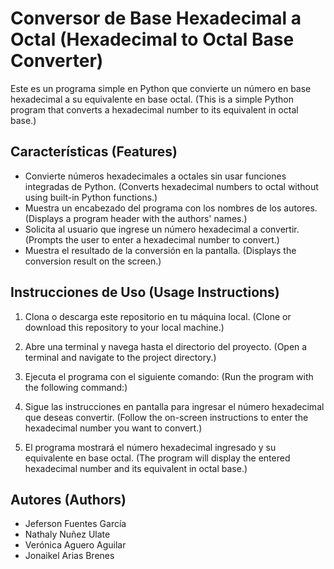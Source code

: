 # Conversor de Base Hexadecimal a Octal (Hexadecimal to Octal Base Converter)

Este es un programa simple en Python que convierte un número en base hexadecimal a su equivalente en base octal. (This is a simple Python program that converts a hexadecimal number to its equivalent in octal base.)

## Características (Features)

- Convierte números hexadecimales a octales sin usar funciones integradas de Python. (Converts hexadecimal numbers to octal without using built-in Python functions.)
- Muestra un encabezado del programa con los nombres de los autores. (Displays a program header with the authors' names.)
- Solicita al usuario que ingrese un número hexadecimal a convertir. (Prompts the user to enter a hexadecimal number to convert.)
- Muestra el resultado de la conversión en la pantalla. (Displays the conversion result on the screen.)

## Instrucciones de Uso (Usage Instructions)

1. Clona o descarga este repositorio en tu máquina local. (Clone or download this repository to your local machine.)

2. Abre una terminal y navega hasta el directorio del proyecto. (Open a terminal and navigate to the project directory.)

3. Ejecuta el programa con el siguiente comando: (Run the program with the following command:)

4. Sigue las instrucciones en pantalla para ingresar el número hexadecimal que deseas convertir. (Follow the on-screen instructions to enter the hexadecimal number you want to convert.)

5. El programa mostrará el número hexadecimal ingresado y su equivalente en base octal. (The program will display the entered hexadecimal number and its equivalent in octal base.)

## Autores (Authors)

- Jeferson Fuentes García
- Nathaly Nuñez Ulate
- Verónica Aguero Aguilar
- Jonaikel Arias Brenes
